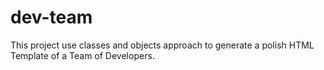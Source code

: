 # dev-team
This project use classes and objects approach to generate a polish HTML Template of a Team of Developers.
